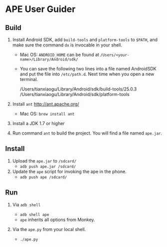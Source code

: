 # APE User Guider


## Build

1. Install Android SDK, add `build-tools` and `platform-tools` to `$PATH`, and make sure the command `dx` is invocable in your shell.
    * Mac OS: `ANDROID_HOME` can be found at `/Users/<your-name>/Library/Android/sdk/`
    * You can save the following two lines into a file named AndroidSDK and put the file into `/etc/path.d`. Next time when you open a new terminal.

        /Users/tianxiaogu/Library/Android/sdk/build-tools/25.0.3
        /Users/tianxiaogu/Library/Android/sdk/platform-tools

2. Install `ant` <http://ant.apache.org/>
    * Mac OS: `brew install ant`
3. Install a JDK 1.7 or higher
4. Run command `ant` to build the project. You will find a file named `ape.jar`.


## Install

1. Upload the `ape.jar` to `/sdcard/`
    * `adb push ape.jar /sdcard/`
2. Update the `ape` script for invoking the ape in the phone.
    * `adb push ape /sdcard/`


## Run

1. Via `adb shell`
    * `adb shell ape`
    * `ape` inherits all options from Monkey.

2. Via the `ape.py` from your local shell.
    * `./ape.py`


